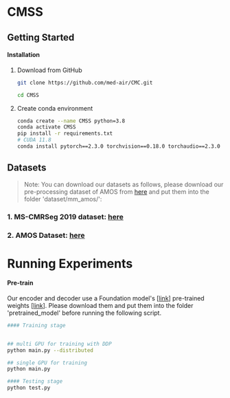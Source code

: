 # CMSS
## Getting Started

#### Installation

1. Download from GitHub

   ```bash
   git clone https://github.com/med-air/CMC.git
   
   cd CMSS
   ```

2. Create conda environment

   ```bash
   conda create --name CMSS python=3.8
   conda activate CMSS
   pip install -r requirements.txt
   # CUDA 11.8 
   conda install pytorch==2.3.0 torchvision==0.18.0 torchaudio==2.3.0 pytorch-cuda=11.8 -c pytorch -c nvidia
   
   ```

## Datasets
>Note: You can download our datasets as follows, please download our pre-processing dataset of AMOS from [here](https://pan.quark.cn/s/c28cfc69b223) and put them into the folder 'dataset/mm_amos/':
### 1. MS-CMRSeg 2019 dataset: [here](https://zmiclab.github.io/zxh/0/mscmrseg19/data.html)
### 2. AMOS Dataset: [here](https://zenodo.org/records/7262581)

# Running Experiments
#### Pre-train
Our encoder and decoder use a Foundation model's [[link](https://github.com/ljwztc/CLIP-Driven-Universal-Model)] pre-trained weights [[link](https://pan.quark.cn/s/f88bfea5443a)]. Please download them and put them into the folder 'pretrained_model' before running the following script.



```bash
#### Training stage


## multi GPU for training with DDP 
python main.py --distributed

## single GPU for training 
python main.py

#### Testing stage
python test.py

```
